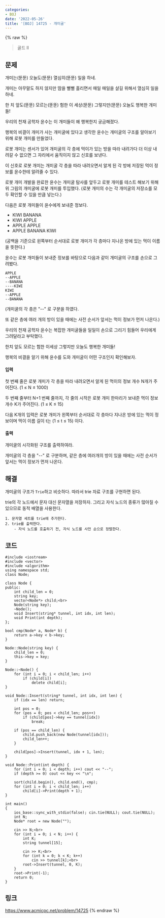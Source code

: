 ```yaml
---
categories:
- BOJ
date: '2022-05-26'
title: '[BOJ] 14725 - 개미굴'
---
```


{% raw %}
> 골드 II<br>

## 문제
개미는(뚠뚠) 오늘도(뚠뚠) 열심히(뚠뚠) 일을 하네.

개미는 아무말도 하지 않지만 땀을 뻘뻘 흘리면서 매일 매일을 살길 위해서 열심히 일을 하네.

한 치 앞도(뚠뚠) 모르는(뚠뚠) 험한 이 세상(뚠뚠) 그렇지만(뚠뚠) 오늘도 행복한 개미들!

우리의 천재 공학자 윤수는 이 개미들이 왜 행복한지 궁금해졌다.

행복의 비결이 개미가 사는 개미굴에 있다고 생각한 윤수는 개미굴의 구조를 알아보기 위해 로봇 개미를 만들었다.

로봇 개미는 센서가 있어 개미굴의 각 층에 먹이가 있는 방을 따라 내려가다 더 이상 내려갈 수 없으면 그 자리에서 움직이지 않고 신호를 보낸다.

이 신호로 로봇 개미는 개미굴 각 층을 따라 내려오면서 알게 된 각 방에 저장된 먹이 정보를 윤수한테 알려줄 수 있다.

로봇 개미 개발을 완료한 윤수는 개미굴 탐사를 앞두고 로봇 개미를 테스트 해보기 위해 위 그림의 개미굴에 로봇 개미를 투입했다. (로봇 개미의 수는 각 개미굴의 저장소를 모두 확인할 수 있을 만큼 넣는다.)

다음은 로봇 개미들이 윤수에게 보내준 정보다.

-   KIWI BANANA
-   KIWI APPLE
-   APPLE APPLE
-   APPLE BANANA KIWI

(공백을 기준으로 왼쪽부터 순서대로 로봇 개미가 각 층마다 지나온 방에 있는 먹이 이름을 뜻한다.)

윤수는 로봇 개미들이 보내준 정보를 바탕으로 다음과 같이 개미굴의 구조를 손으로 그려봤다.
```
APPLE
--APPLE
--BANANA
----KIWI
KIWI
--APPLE
--BANANA
```
(개미굴의 각 층은 "--" 로 구분을 하였다.

또 같은 층에 여러 개의 방이 있을 때에는 사전 순서가 앞서는 먹이 정보가 먼저 나온다.)

우리의 천재 공학자 윤수는 복잡한 개미굴들을 일일이 손으로 그리기 힘들어 우리에게 그려달라고 부탁했다.

한치 앞도 모르는 험한 이세상 그렇지만 오늘도 행복한 개미들!

행복의 비결을 알기 위해 윤수를 도와 개미굴이 어떤 구조인지 확인해보자.

#### 입력
첫 번째 줄은 로봇 개미가 각 층을 따라 내려오면서 알게 된 먹이의 정보 개수 N개가 주어진다. (1 ≤ N ≤ 1000)

두 번째 줄부터 N+1 번째 줄까지, 각 줄의 시작은 로봇 개미 한마리가 보내준 먹이 정보 개수 K가 주어진다. (1 ≤ K ≤ 15)

다음 K개의 입력은 로봇 개미가 왼쪽부터 순서대로 각 층마다 지나온 방에 있는 먹이 정보이며 먹이 이름 길이 t는 (1 ≤ t ≤ 15) 이다.

#### 출력
개미굴의 시각화된 구조를 출력하여라.

개미굴의 각 층을 "--" 로 구분하며, 같은 층에 여러개의 방이 있을 때에는 사전 순서가 앞서는 먹이 정보가 먼저 나온다.

## 해결
개미굴의 구조가 `Trie`하고 비슷하다. 따라서 trie 자료 구조를 구현하면 된다.

trie의 각 노드에서 문자 대신 문자열을 저장하자. 그리고 자식 노드의 종류가 많아질 수 있으므로 동적 배열을 사용한다.
```
1. 문자열 세트를 trie에 추가한다.
2. trie를 출력한다.
	- 자식 노드를 호출하기 전, 자식 노드를 사전 순으로 정렬한다.
```

## 코드
```
#include <iostream>
#include <vector>
#include <algorithm>
using namespace std;
class Node;

class Node {
public:
	int child_len = 0;
	string key;
	vector<Node*> child;<br>
	Node(string key);
	~Node();
	void Insert(string* tunnel, int idx, int len);
	void Print(int depth);
};

bool cmp(Node* a, Node* b) {
	return a->key < b->key;
}

Node::Node(string key) {
	child_len = 0;
	this->key = key;
}

Node::~Node() {
	for (int i = 0; i < child_len; i++)
		if (child[i])
			delete child[i];
}

void Node::Insert(string* tunnel, int idx, int len) {
	if (idx == len) return;

	int pos = 0;
	for (pos = 0; pos < child_len; pos++)
		if (child[pos]->key == tunnel[idx])
			break;

	if (pos == child_len) {
		child.push_back(new Node(tunnel[idx]));
		child_len++;
	}

	child[pos]->Insert(tunnel, idx + 1, len);
}

void Node::Print(int depth) {
	for (int i = 0; i < depth; i++) cout << "--";
	if (depth >= 0) cout << key << "\n";

	sort(child.begin(), child.end(), cmp);
	for (int i = 0; i < child_len; i++)
		child[i]->Print(depth + 1);
}

int main()
{
	ios_base::sync_with_stdio(false); cin.tie(NULL); cout.tie(NULL);
	int N;
	Node* root = new Node("");

	cin >> N;<br>
	for (int i = 0; i < N; i++) {
		int K;
		string tunnel[15];

		cin >> K;<br>
		for (int k = 0; k < K; k++)
			cin >> tunnel[k];<br>
		root->Insert(tunnel, 0, K);
	}
	root->Print(-1);
	return 0;
}
```

## 링크
https://www.acmicpc.net/problem/14725
{% endraw %}